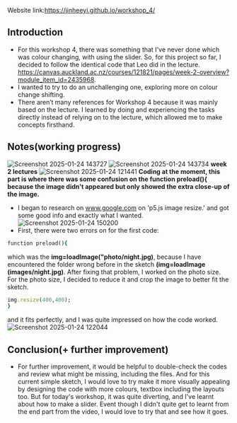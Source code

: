 Website link:https://jinheeyi.github.io/workshop_4/

## Introduction
- For this workshop 4, there was something that I've never done which was colour changing, with using the slider. So, for this project so far, I decided to follow the identical code that Leo did in the lecture. https://canvas.auckland.ac.nz/courses/121821/pages/week-2-overview?module_item_id=2435968.
- I wanted to try to do an unchallenging one, exploring more on colour change shifting.
- There aren’t many references for Workshop 4 because it was mainly based on the lecture. I learned by doing and experiencing the tasks directly instead of relying on to the lecture, which allowed me to make concepts firsthand. 
## Notes(working progress)
![Screenshot 2025-01-24 143727](https://github.com/user-attachments/assets/240b1a21-a873-41e4-9114-f7f46af108a8)
![Screenshot 2025-01-24 143734](https://github.com/user-attachments/assets/108d18b0-8fdd-4624-9272-40acc2318966)
**week 2 lectures**
![Screenshot 2025-01-24 121441](https://github.com/user-attachments/assets/d8c8526b-f297-4dd1-8b82-29071c2f397f)
**Coding at the moment, this part is where there was some confusion on the function preload(){ because the image didn't appeared but only showed the extra close-up of the image.**
- I began to research on www.google.com on 'p5.js image resize.' and got some good info and exactly what I wanted. 
![Screenshot 2025-01-24 150200](https://github.com/user-attachments/assets/28389e66-f2bc-4d28-b0a0-d99dbc272f6b)
- First, there were two errors on for the first code:
```ruby
function preload(){
```
which was the **img=loadImage("photo/night.jpg)**, because I have encountered the folder wrong before in the sketch **(img=loadImage (images/night.jpg)**. After fixing that problem, I worked on the photo size. For the photo size, I decided to reduce it and crop the image to better fit the sketch.
```ruby
img.resize(400,400);
}
```
and it fits perfectly, and I was quite impressed on how the code worked.
![Screenshot 2025-01-24 122044](https://github.com/user-attachments/assets/6ec5d1b1-862a-4182-9551-dc7169d0f20a)
## Conclusion(+ further improvement)
- For further improvement, it would be helpful to double-check the codes and review what might be missing, including the files. And for this current simple sketch, I would love to try make it more visually appealing by designing the code with more colours, textbox including the layouts too. But for today's workshop, it was quite diverting, and I've learnt about how to make a slider. Event though I didn't quite get to learnt from the end part from the video, I would love to try that and see how it goes.  
